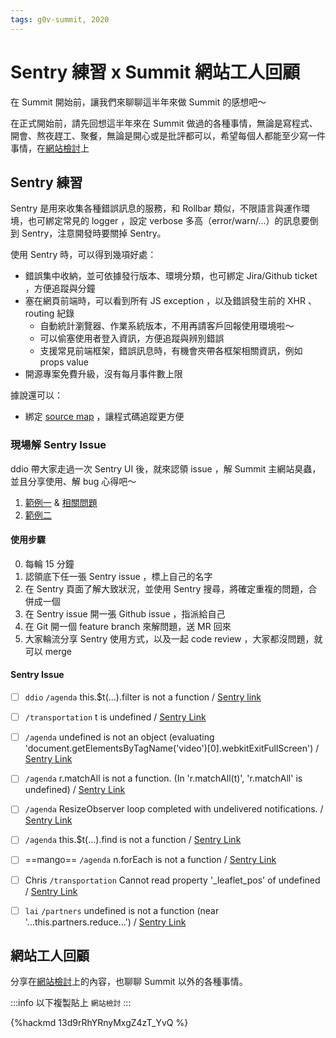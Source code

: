 ```yaml
---
tags: g0v-summit, 2020
---
```


#  Sentry 練習 x Summit 網站工人回顧

在 Summit 開始前，讓我們來聊聊這半年來做 Summit 的感想吧～

在正式開始前，請先回想這半年來在 Summit 做過的各種事情，無論是寫程式、開會、熬夜趕工、聚餐，無論是開心或是批評都可以，希望每個人都能至少寫一件事情，在[網站檢討](https://g0v.hackmd.io/13d9rRhYRnyMxgZ4zT_YvQ)上

## Sentry 練習

Sentry 是用來收集各種錯誤訊息的服務，和 Rollbar 類似，不限語言與運作環境，也可綁定常見的 logger ，設定 verbose 多高（error/warn/...）的訊息要倒到 Sentry，注意開發時要關掉 Sentry。

使用 Sentry 時，可以得到幾項好處：

- 錯誤集中收納，並可依據發行版本、環境分類，也可綁定 Jira/Github ticket ，方便追蹤與分鐘
- 塞在網頁前端時，可以看到所有 JS exception ，以及錯誤發生前的 XHR 、 routing 紀錄
  - 自動統計瀏覽器、作業系統版本，不用再請客戶回報使用環境啦～
  - 可以偷塞使用者登入資訊，方便追蹤與辨別錯誤
  - 支援常見前端框架，錯誤訊息時，有機會夾帶各框架相關資訊，例如 props value
- 開源專案免費升級，沒有每月事件數上限

據說還可以：

- 綁定 [source map](https://docs.sentry.io/platforms/javascript/sourcemaps/) ，讓程式碼追蹤更方便



### 現場解 Sentry Issue

ddio 帶大家走過一次 Sentry UI 後，就來認領 issue ，解 Summit 主網站臭蟲，並且分享使用、解 bug 心得吧～

1. [範例一](https://sentry.io/organizations/g0v-summit-2020/issues/2064144897/?project=5447103&query=is%3Aunresolved) & [相關問題](https://sentry.io/organizations/g0v-summit-2020/issues/2064153034/?project=5447103&query=is%3Aunresolved)
2. [範例二](https://sentry.io/organizations/g0v-summit-2020/issues/2069492001/events/dcbc48fe5df44ed2993628a38e2d9a1e/?project=5447103&query=is%3Aunresolved)

#### 使用步驟

0. 每輪 15 分鐘
1. 認領底下任一張 Sentry issue ，標上自己的名字
2. 在 Sentry 頁面了解大致狀況，並使用 Sentry 搜尋，將確定重複的問題，合併成一個
3. 在 Sentry issue 開一張 Github issue ，指派給自己
4. 在 Git 開一個 feature branch 來解問題，送 MR 回來
5. 大家輪流分享 Sentry 使用方式，以及一起 code review ，大家都沒問題，就可以 merge

#### Sentry Issue

- [ ] `ddio` `/agenda` this.$t(...).filter is not a function / [Sentry link](https://sentry.io/organizations/g0v-summit-2020/issues/2049842651/?project=5447103&query=is%3Aunresolved) 
- [ ] `/transportation`  t is undefined / [Sentry Link ](https://sentry.io/organizations/g0v-summit-2020/issues/2032915641/?project=5447103&query=is%3Aunresolved)
- [ ] `/agenda` undefined is not an object (evaluating 'document.getElementsByTagName('video')[0].webkitExitFullScreen') / [Sentry Link](https://sentry.io/organizations/g0v-summit-2020/issues/2031299392/?project=5447103&query=is%3Aunresolved)
- [ ] `/agenda` r.matchAll is not a function. (In 'r.matchAll(t)', 'r.matchAll' is undefined) / [Sentry Link](https://sentry.io/organizations/g0v-summit-2020/issues/2002139123/?project=5447103&query=is%3Aunresolved)
- [ ] `/agenda` ResizeObserver loop completed with undelivered notifications. / [Sentry Link](https://sentry.io/organizations/g0v-summit-2020/issues/2052721376/?project=5447103&query=is%3Aunresolved&statsPeriod=14d)
- [ ] `/agenda` this.$t(...).find is not a function / [Sentry Link](https://sentry.io/organizations/g0v-summit-2020/issues/2047477553/?project=5447103&query=is%3Aunresolved&statsPeriod=14d)
- [ ] ==mango== `/agenda` n.forEach is not a function / [Sentry Link](https://sentry.io/organizations/g0v-summit-2020/issues/2047477539/?project=5447103&query=is%3Aunresolved&statsPeriod=14d)
- [ ] Chris `/transportation` Cannot read property '_leaflet_pos' of undefined / [Sentry Link](https://sentry.io/organizations/g0v-summit-2020/issues/2046762344/?project=5447103&query=is%3Aunresolved&statsPeriod=14d)
- [ ] `lai` `/partners` undefined is not a function (near '...this.partners.reduce...') / [Sentry Link](https://sentry.io/organizations/g0v-summit-2020/issues/2039127484/?project=5447103&query=is%3Aunresolved&statsPeriod=14d)


## 網站工人回顧

分享在[網站檢討](https://g0v.hackmd.io/13d9rRhYRnyMxgZ4zT_YvQ)上的內容，也聊聊 Summit 以外的各種事情。

:::info
以下複製貼上 `網站檢討`
:::

{%hackmd 13d9rRhYRnyMxgZ4zT_YvQ %}



